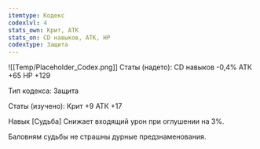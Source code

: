 ```yaml
---
itemtype: Кодекс
codexlvl: 4
stats_own: Крит, АТК
stats_on: CD навыков, АТК, HP
codextype: Защита
---
```

![[Temp/Placeholder_Codex.png]]
Статы (надето):
CD навыков -0,4%
АТК +65
HP +129

Тип кодекса: Защита

Статы (изучено):
Крит +9
АТК +17


Навык
[Судьба]
Снижает входящий урон при оглушении на 3%.



Баловням судьбы не страшны дурные предзнаменования.


